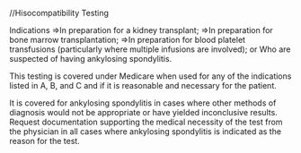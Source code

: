 //Hisocompatibility Testing

Indications
=>In preparation for a kidney transplant;
=>In preparation for bone marrow transplantation;
=>In preparation for blood platelet transfusions (particularly where multiple infusions are involved); or
Who are suspected of having ankylosing spondylitis.

This testing is covered under Medicare when used for any of the indications listed in A, B, and C and if it is reasonable and necessary for the patient.

It is covered for ankylosing spondylitis in cases where other methods of diagnosis would not be appropriate or have yielded inconclusive results. Request documentation supporting the medical necessity of the test from the physician in all cases where ankylosing spondylitis is indicated as the reason for the test.


